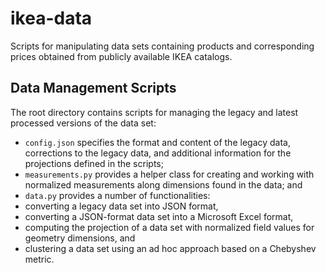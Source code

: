 # ikea-data
Scripts for manipulating data sets containing products and corresponding prices obtained from publicly available IKEA catalogs.

## Data Management Scripts

The root directory contains scripts for managing the legacy and latest processed versions of the data set:
* `config.json` specifies the format and content of the legacy data, corrections to the legacy data, and additional information for the projections defined in the scripts;
* `measurements.py` provides a helper class for creating and working with normalized measurements along dimensions found in the data; and
* `data.py` provides a number of functionalities:
 * converting a legacy data set into JSON format,
 * converting a JSON-format data set into a Microsoft Excel format,
 * computing the projection of a data set with normalized field values for geometry dimensions, and
 * clustering a data set using an ad hoc approach based on a Chebyshev metric.
